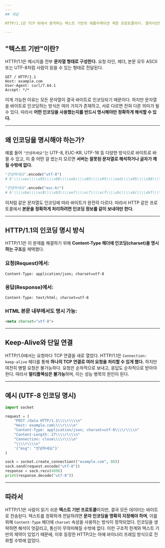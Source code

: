 ```yaml
---
---
## 개념

HTTP/1.1은 TCP 위에서 동작하는 텍스트 기반의 애플리케이션 계층 프로토콜이다. 클라이언트가 요청(request)을 보내고, 서버가 응답(response)을 주는 구조다. 중요한 점은 모든 메시지가 사람이 읽을 수 있는 **문자열(ASCII 텍스트)**로 구성되어 있다는 것이다.

---
```


## "텍스트 기반"이란?

HTTP/1.1은 메시지를 전부 **문자열 형태로 구성한다.** 요청 라인, 헤더, 본문 모두 ASCII 또는 UTF-8처럼 사람이 읽을 수 있는 형태로 전달된다.

```
GET / HTTP/1.1
Host: example.com
User-Agent: curl/7.64.1
Accept: */*

```

이게 가능한 이유는 모든 문자열이 결국 바이트로 인코딩되기 때문이다. 하지만 문자열을 바이트로 인코딩하는 방식은 여러 가지가 존재하고, 서로 다르면 전혀 다른 의미가 될 수 있다. 따라서 **어떤 인코딩을 사용했는지를 반드시 명시해야만 정확하게 해석할 수 있다.**

---

## 왜 인코딩을 명시해야 하는가?

예를 들어 `"안녕하세요"`는 UTF-8, EUC-KR, UTF-16 등 다양한 방식으로 바이트로 바뀔 수 있고, 이 중 어떤 걸 썼는지 모르면 **서버는 잘못된 문자열로 해석하거나 글자가 깨질 수밖에 없다.**

```python
"안녕하세요".encode("utf-8")
# b'\\\\xec\\\\x95\\\\x88\\\\xeb\\\\x85\\\\x95\\\\xed\\\\x95\\\\x98\\\\xec\\\\x84\\\\xb8\\\\xec\\\\x9a\\\\x94'

"안녕하세요".encode("euc-kr")
# b'\\\\xbe\\\\xc8\\\\xb3\\\\xe7\\\\xc7\\\\xcf\\\\xbc\\\\xbc\\\\xbf\\\\xe4'

```

이처럼 같은 문자열도 인코딩에 따라 바이트가 완전히 다르다. 따라서 HTTP 같은 프로토콜에서 **본문을 정확하게 처리하려면 인코딩 정보를 같이 보내야만 한다.**

---

## HTTP/1.1의 인코딩 명시 방식

HTTP/1.1은 이 문제를 해결하기 위해 **Content-Type 헤더에 인코딩(charset)을 명시하는 구조**를 채택했다.

### 요청(Request)에서:

```
Content-Type: application/json; charset=utf-8

```

### 응답(Response)에서:

```
Content-Type: text/html; charset=utf-8

```

### HTML 본문 내부에서도 명시 가능:

```html
<meta charset="utf-8">

```

---

## Keep-Alive와 단일 연결

HTTP/1.0에서는 요청마다 TCP 연결을 새로 열었다. HTTP/1.1은 `Connection: keep-alive` 헤더를 통해 **하나의 TCP 연결로 여러 요청을 처리할 수 있게 했다.** 하지만 여전히 병렬 요청은 불가능하다. 요청은 순차적으로 보내고, 응답도 순차적으로 받아야 한다. 따라서 **멀티플렉싱은 불가능**하며, 이는 성능 병목의 원인이 된다.

---

## 예시 (UTF-8 인코딩 명시)

```python
import socket

request = (
    "POST /data HTTP/1.1\\\\r\\\\n"
    "Host: example.com\\\\r\\\\n"
    "Content-Type: application/json; charset=utf-8\\\\r\\\\n"
    "Content-Length: 27\\\\r\\\\n"
    "Connection: close\\\\r\\\\n"
    "\\\\r\\\\n"
    '{"msg": "안녕하세요"}'
)

sock = socket.create_connection(("example.com", 80))
sock.send(request.encode("utf-8"))
response = sock.recv(4096)
print(response.decode("utf-8"))

```

---

## 따라서

HTTP/1.1은 사람이 읽기 쉬운 **텍스트 기반 프로토콜**이지만, 결국 모든 데이터는 바이트로 전송된다. 텍스트를 정확하게 전달하려면 **문자 인코딩을 명확히 지정해야 하며**, 이를 위해 `Content-Type` 헤더에 `charset` 속성을 사용하는 방식이 정착되었다. 인코딩을 생략하면 해석이 엇갈리고, 통신이 무의미해질 수밖에 없다. 이런 구조적 한계와 텍스트 기반의 제약이 있었기 때문에, 이후 등장한 HTTP/2는 아예 바이너리 프레임 방식으로 진화할 수밖에 없었다.
